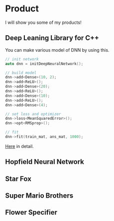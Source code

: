 # Product
I will show you some of my products!

## Deep Leaning Library for C++
You can make various model of DNN by using this.
```cpp
// init network
auto dnn = initDeepNeuralNetwork();

// build model
dnn->add<Dense>(10, 2);
dnn->add<ReLU>();
dnn->add<Dense>(20);
dnn->add<ReLU>();
dnn->add<Dense>(10);
dnn->add<ReLU>();
dnn->add<Dense>(4);

// set loss and optimizer
dnn->loss<MeanSquaredError>();
dnn->opt<RMSprop>();

// fit
dnn->fit(train_mat, ans_mat, 1000);
```
[Here](https://github.com/takayuki5168/DeepNeuralNetwork/) in detail.

## Hopfield Neural Network

## Star Fox

## Super Mario Brothers

## Flower Specifier

